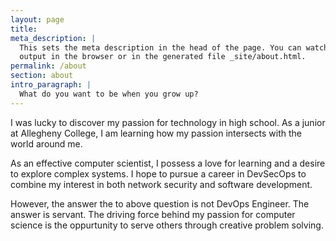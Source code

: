 ```yaml
---
layout: page
title:
meta_description: |
  This sets the meta description in the head of the page. You can watch the 
  output in the browser or in the generated file _site/about.html.
permalink: /about
section: about
intro_paragraph: |
  What do you want to be when you grow up?
---
```

I was lucky to discover my passion for technology in high school. As a junior
at Allegheny College, I am learning how my passion intersects with the world around me.

As an effective computer scientist, I possess a love for learning and a desire to explore complex systems. I hope to pursue a career in DevSecOps to combine my interest in both network security and software development.

However, the answer the to above question is not DevOps Engineer. The answer is servant. The driving force behind my passion for computer science is the oppurtunity to serve others through creative problem solving.
